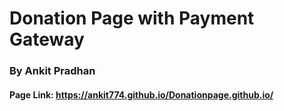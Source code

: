 # Donation Page with Payment Gateway
### By Ankit Pradhan
#### Page Link: https://ankit774.github.io/Donationpage.github.io/
